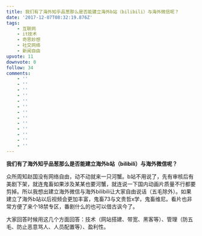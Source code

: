 ```yaml
---
title: 我们有了海外知乎品葱那么是否能建立海外b站（bilibili）与海外微信呢？
date: '2017-12-07T08:32:19.876Z'
tags:
    - 互联网
    - it技术
    - 奇思妙想
    - 社交网络
    - 新闻自由
upvote: 11
downvote: 0
follow: 34
comments:
    - ''
    - ''
    - ''
    - ''
    - ''
    - ''
    - ''
    - ''
    - ''
    - ''
    - ''
    - ''
    - ''
---
```


**我们有了海外知乎品葱那么是否能建立海外b站（bilibili）与海外微信呢？**

众所周知赵国没有网络自由，动不动就来一只河蟹。b站不用说了，先有审核后有美剧下架，就连鬼畜如果涉及某某也要河蟹，就连说一下国内动画片质量不行都要剪掉。所以我想出建立海外微信与海外bilibili让大家自由说话（五毛除外）。如果建立了海外b站以后视频会更加丰富，鬼畜73与文贵哲x学，鬼畜维尼。看片也非常方便了来个18禁专区，番剧什么的也可以借古讽今了。

大家回答时候用这几个方面回答：技术（网站搭建、带宽、黑客等）、管理（防五毛、防止恶意骂人、人员配置等）、盈利性。
